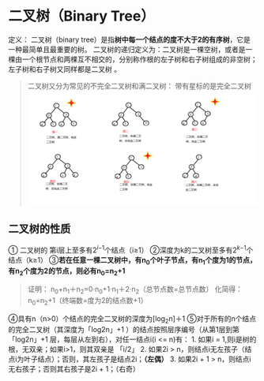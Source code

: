 


# 二叉树（Binary Tree）
 
定义： 二叉树（binary tree）是指**树中每一个结点的度不大于2的有序树**，它是一种最简单且最重要的树。 二叉树的递归定义为：二叉树是一棵空树，或者是一棵由一个根节点和两棵互不相交的，分别称作根的左子树和右子树组成的非空树；左子树和右子树又同样都是二叉树 。
>二叉树又分为常见的不完全二叉树和满二叉树：
>带有星标的是完全二叉树![输入图片说明](/imgs/2025-06-30/xWXETylTPogiuKzd.png)

## 二叉树的性质

① 二叉树的 第i层上至多有2$^i$$^-$$^1$个结点（i≥1）
②深度为k的二叉树至多有2$^k$$^-$$^1$个结点（k≥1）
③**若在任意一棵二叉树中，有n$_0$个叶子节点，有n$_1$个度为1的节点，有n$_2$个度为2的节点，则必有n$_0$=n$_2$+1**
>证明：
>n$_0$+n$_1$＋n$_2$=0·n$_0$+1·n$_1$＋2·n$_2$（总节点数=总节点数）
>化简得：n$_0$=n$_2$+1（终端数=度为2的结点数+1）

④具有n（n>0）个结点的完全二叉树的深度为[log$_2$n]＋1
⑤对于所有的n个结点的完全二叉树（其深度为「log2n」+1 ）的结点按照层序编号（从第1层到第「log2n」+1 层，每层从左到右），对任一结点i(i <= n)有：
		1. 如果i = 1,则i是树的根，无双亲；如果i>1，则其双亲是 「i/2」
		2. 如果2i > n，则结点i无左孩子（结点i为叶子结点）；否则，其左孩子是结点2i；**（左偶）**
		3. 如果2i + 1 > n，则结点i无右孩子；否则其右孩子是2i + 1；（右奇）

<!--stackedit_data:
eyJoaXN0b3J5IjpbLTEyMjIwODc2MDEsLTEyNDg1MjYxMDQsLT
E4NzQ5MDg4NjJdfQ==
-->